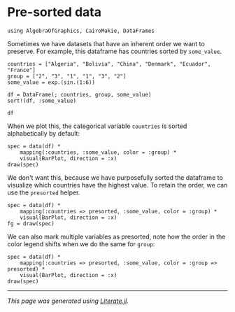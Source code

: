 # Pre-sorted data

````@example presorted_data
using AlgebraOfGraphics, CairoMakie, DataFrames
````

Sometimes we have datasets that have an inherent order we want to preserve.
For example, this dataframe has countries sorted by `some_value`.

````@example presorted_data
countries = ["Algeria", "Bolivia", "China", "Denmark", "Ecuador", "France"]
group = ["2", "3", "1", "1", "3", "2"]
some_value = exp.(sin.(1:6))

df = DataFrame(; countries, group, some_value)
sort!(df, :some_value)

df
````

When we plot this, the categorical variable `countries` is sorted alphabetically by default:

````@example presorted_data
spec = data(df) *
    mapping(:countries, :some_value, color = :group) *
    visual(BarPlot, direction = :x)
draw(spec)
````

We don't want this, because we have purposefully sorted the dataframe to visualize which countries have the highest value.
To retain the order, we can use the `presorted` helper.

````@example presorted_data
spec = data(df) *
    mapping(:countries => presorted, :some_value, color = :group) *
    visual(BarPlot, direction = :x)
fg = draw(spec)
````

We can also mark multiple variables as presorted, note how the order in the color legend shifts when we do the same for `group`:

````@example presorted_data
spec = data(df) *
    mapping(:countries => presorted, :some_value, color = :group => presorted) *
    visual(BarPlot, direction = :x)
draw(spec)
````

---

*This page was generated using [Literate.jl](https://github.com/fredrikekre/Literate.jl).*

